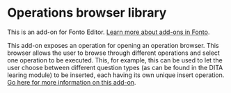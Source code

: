 # Operations browser library

This is an add-on for Fonto Editor. [Learn more about add-ons in Fonto](https://documentation.fontoxml.com/latest/add-ons-56fcb6851ff4).

This add-on exposes an operation for opening an operation browser. This browser allows the user to browse through different operations and select one operation to be executed. This, for example, this can be used to let the user choose between different question types (as can be found in the DITA learing module) to be inserted, each having its own unique insert operation. [Go here for more information on this add-on](https://documentation.fontoxml.com/latest/operations-browser-library-f69282987eb9).
